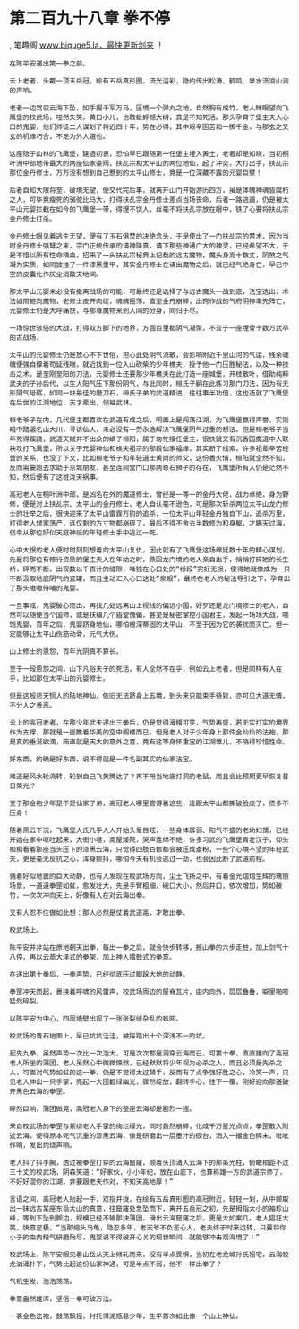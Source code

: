 # 第二百九十八章 拳不停
, 笔趣阁 www.biquge5.la，最快更新剑来 ！

    在陈平安递出第一拳之前。

    云上老者，头戴一顶五岳冠，绘有五岳真形图，流光溢彩，隐约传出松涛、鹤鸣、泉水流淌山涧的声响。

    老者一边驾驭云海下坠，如手握千军万马，压境一个弹丸之地，自然胸有成竹，老人眯眼望向飞鹰堡的校武场，哑然失笑，黄口小儿，也敢蚍蜉撼大树，真是不知死活。那头孕育于堡主夫人心口的鬼婴，他们师徒二人谋划了将近四十年，势在必得，其中艰辛困苦和一掷千金，与那玄之又玄的机缘巧合，不足为外人道也。

    这座隐于山林的飞鹰堡，建造初衷，恐怕早已跟随第一任堡主埋入黄土，老者却是知晓，当初桐叶洲中部地带最大的两座仙家豪阀，扶乩宗和太平山的两位地仙，起了冲突，大打出手，扶乩宗那位金丹修士，万万没有想到自己惹到的太平山修士，竟是一位深藏不露的元婴巨擘！

    后者自知大限将至，破境无望，便交代完后事，就离开山门开始游历四方，虽是体魄神魂皆腐朽之人，可毕竟瘦死的骆驼比马大，打得扶乩宗金丹修士差点当场丧命，后者一路逃遁，仍是被太平山元婴拦截在如今的飞鹰堡一带，得理不饶人，丝毫不将扶乩宗放在眼中，铁了心要将扶乩宗金丹修士打杀。

    金丹修士眼见着逃生无望，便有了玉石俱焚的决绝念头，于是使出了一门扶乩宗的禁术，因为当时金丹修士强弩之末，宗门正统传承的请神降真，请下那些神通广大的神灵，已经希望不大，于是不惜以所有性命精血，招来了一头扶乩宗秘典上记载的远古魔物，魔头身高十数丈，阴煞之气凝为实质，如同披挂了一件漆黑重甲，其实金丹修士在请出魔物之后，就已经气绝身亡，早已中空的皮囊化作灰尘消散天地间。

    那太平山元婴未必没有撤离战场的可能，可最终还是选择了与远古魔头一战到底，法宝迭出，术法如雨砸向魔物，老修士皮开肉绽，魂魄摇荡，直至金丹崩碎，出窍作战的气府阴神率先阵亡，元婴修士仍是大呼痛快，与那尊魔物来到人间的分身，同归于尽。

    一场惊世骇俗的大战，打得双方脚下的地界，方圆百里都阴气凝聚，不亚于一座埋骨十数万武卒的古战场，

    太平山的元婴修士仍是放心不下世俗，担心此处阴气流散，会影响附近千里山河的气运，残余魂魄便强自撑着苟延残喘，就近找到一位入山砍柴的少年樵夫，授予他一门压胜秘法，以及一种技击之术，是至刚至阳的刀法，元婴修士还要那少年樵夫在此打造一座城堡，开枝散叶，借助纯粹武夫的子孙后代，以生人阳气压下那份阴气，与此同时，桓氏子嗣在此练习那门刀法，因为有无形阴气砥砺，如同一块最佳的磨刀石，桓氏子弟的武道精进，往往事半功倍，这也造就了飞鹰堡在后世的江湖地位，天才辈出，领袖武林。

    桓老爷子在内，几代堡主都喜欢在武道有成之后，明面上是闯荡江湖，为飞鹰堡赢得声誉，实则暗中踏遍名山大川，寻访仙人，未必没有一劳永逸解决飞鹰堡阴气过重的想法。但是桓老爷子当年死得蹊跷，武道天赋并不出众的嫡子桓阳，属于匆忙接任堡主，很快就又有沉香国魔道中人联袂攻打飞鹰堡，所以关于元婴神仙和樵夫祖宗的那段仙家福缘，其实断了线索，许多祖辈辛苦经营的关系，也没了下文，比如桓老爷子和年轻道士黄尚的师父，这份香火情，桓阳就全然不知，反而需要跑去求助于京城朋友，甚至连祠堂门口那两尊石狮子的存在，飞鹰堡所有人仍是茫然不知，然后便有了这桩泼天祸事。

    高冠老人在桐叶洲中部，是凶名在外的魔道修士，曾经是一等一的金丹大佬，战力卓绝，身为野修，便是对上扶乩宗、太平山的金丹修士，老人自认毫不逊色，可是那次斩杀两位太平山龙门修士的壮举之后，很快迎来了太平山雷霆万钧的追杀，一位太平山年轻金丹独自下山，追杀万里，打得老人倾家荡产，连仅剩的方寸物都崩碎了，最后不得不舍去半数修为和身躯，才瞒天过海，侥幸从那位好似天庭神祇的年轻修士手中逃过一死。

    心中大恨的老人便时时刻刻想着向太平山复仇，因此就有了飞鹰堡这场绵延数十年的精心谋划，先是将那位有修行资质的堡主夫人在年幼之时，跌回龙门境的老人亲自出手，悄悄打碎她的长生桥，碎而不断，出现数以千百计的缝隙，唯独在心口处的“桥段”完好无损，使得她就像成为一只不断汲取地底阴气的瓷罐，而且主动汇入心口这处“泉眼”，最终在老人的秘法导引之下，孕育出了那头嗷嗷待哺的鬼婴。

    一旦事成，鬼婴破心而出，再找几处远离山上视线的偏远小国，好歹还是龙门境修士的老人，自然可以随便当个国师，或是扶植几个庙堂傀儡，甚至是秘密掌控小国君主，发起一场场大战，喂饱鬼婴，百年之后，鬼婴跻身地仙，哪怕根深蒂固的太平山，不至于因为它的袭扰而灭亡，但一定能够让太平山伤筋动骨，元气大伤。

    山上修士的恩怨，百年光阴真不算长。

    至于一段恩怨之间，山下凡俗夫子的死活，有人全然不在乎，例如云上老者，但是同样有人在乎，比如那位太平山的元婴修士。

    但是这般悲天悯人的陆地神仙，依旧无法跻身上五境，到头来只能束手待毙，亦可见大道无情，不分人之善恶。

    云上的高冠老者，在那少年武夫递出三拳后，仍是觉得滑稽可笑，气势再盛，若无实打实的境界作为支撑，那就是一座瞧着华美的空中阁楼而已，但是老人对于少年身上那件金灿灿的法袍，那是真的垂涎欲滴，简直就是天大的意外之喜，竟有这等身怀重宝的江湖雏儿，不晓得珍惜性命。

    好东西，的确是好东西，说不得就是一件名副其实的仙家法宝。

    难道是风水轮流转，轮到自己飞黄腾达了？再不用当地底打洞的老鼠，而且会比预期更早恢复昔日荣光？

    至于那金袍少年是不是仙家子弟，高冠老人哪里管得着这些，连跟太平山都撕破脸皮了，债多不压身！

    随着黑云下沉，飞鹰堡人氏几乎人人开始头晕目眩，一些身体孱弱、阳气不盛的老幼妇孺，已经开始在家中呕吐起来，大街小巷，高屋矮院，哭声连绵不绝，许多习武的飞鹰堡青壮汉子，仰头痴痴看着那座当头压下的漆黑云海，只觉得四肢百骸都会被压成齑粉，一些个心境不坚的年轻武夫，更是毫无反抗之心，浑身颤抖，哪怕今天有机会逃过一劫，也会因此断了武道前程。

    循着好似地震的巨大动静，也有人发现在校武场方向，尘土飞扬之中，有着金光熠熠生辉的瑰丽场景，一道道拳罡如虹，愈发壮大，先是手臂粗细，碗口大小，然后井口，依次增加，势如破竹，一次次冲向天上，好像有人在对云海出拳。

    又有人忍不住做如此想：那人必然是仗着武道高，才敢出拳。

    校武场上。

    陈平安并非站在原地朝天出拳，每出一拳之后，就会快步转移，撼山拳的六步走桩，加上剑气十八停，再以云蒸大泽式的拳架，加上神人擂鼓式的拳意。

    在递出第十拳后，一拳声势，已经彻底压过脚跺大地的动静。

    拳罡冲天而起，裹挟着呼啸的风雷声，校武场周边的屋脊瓦片，由内向外，层层叠叠，噼里啪啦猛然碎裂。

    以陈平安为中心，四周墙壁出现了一张张裂缝杂乱的蛛网。

    校武场的青石地面上，早已坑坑洼洼，被踩踏出十个深浅不一的坑。

    起先九拳，虽然声势一次比一次浩大，可是次次都是洞穿云海而已，可第十拳，直直撞向了高冠老人所坐的蒲团，老人虽然心中微微悚然，已经默默将少年视为必杀之人，而且必须是先杀之人，可面对气势如虹的这一拳，仍是不觉得太过棘手，反而有了点争强好胜之心，冷笑一声，只见老人伸出一只手掌，亮起一大团碧绿幽光，骤然绽放，翻转手心，往下一覆，刚好迎向那道破开黑色云海的拳罡。

    砰然巨响，蒲团微晃，高冠老人身下的整座云海却是剧烈一摇。

    来自校武场的拳罡与萦绕老人手掌的绚烂绿光，同时轰然崩碎，化成千万星光点点，拳罡散入附近云海，使得原本死气沉重的漆黑云海，像是研磨出一层墨汁的砚台，洒入一撮金色碎末，呲呲作响，发出灼烧声响。

    老人抖了抖手腕，透过被拳罡打穿的云海窟窿，顺着头顶涌入云海下的那条光柱，俯瞰相距不过三十丈的校武场，阴森笑道：“好家伙，小小年纪，放在山底下，也算称雄一方的武道宗师了，不好好混你的江湖，非要跟老夫作对，不知天高地厚！”

    言语之间，高冠老人抬起一手，双指并拢，在绘有五岳真形图的高冠附近，轻轻一划，从中撷取出一抹远古某座东岳大山的真意，往窟窿处急坠而下，离开五岳冠之初，先是拇指大小的袖珍山峰，等到下坠到脚边，规模已经不输那块蒲团，滑出云海窟窿之后，更是大如案几。老人猖狂大笑，快意至极，“当那缩头乌龟，隐忍多年，老天爷不负苦心人，老夫终于时来运转，只要将你小子的血肉精气研磨殆尽，鬼婴说不得破开心关的现世瞬间，就能够冲击观海境了！”

    校武场上，陈平安眼见着山岳从天上倾轧而来，没有半点畏惧，当初在老龙城孙氏祖宅，云海蛟龙汹涌扑下，气势比起这份仙家神通，可是半点不弱，他不一样出拳了？

    气机生发，浩浩荡荡。

    拳意盎然雄浑，坚信一拳可破万法。

    一袭金色法袍，鼓荡飘摇，衬托得泥瓶巷少年，生平首次如此像一个山上神仙。